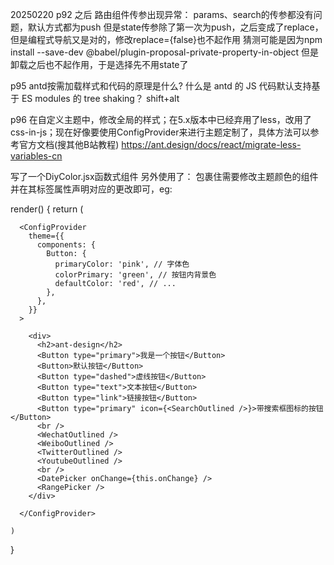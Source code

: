 20250220
p92 之后
路由组件传参出现异常：
params、search的传参都没有问题，默认方式都为push
但是state传参除了第一次为push，之后变成了replace，但是编程式导航又是对的，修改replace={false}也不起作用
猜测可能是因为npm install --save-dev @babel/plugin-proposal-private-property-in-object
但是卸载之后也不起作用，于是选择先不用state了

p95
antd按需加载样式和代码的原理是什么?
什么是 antd 的 JS 代码默认支持基于 ES modules 的 tree shaking？
shift+alt

p96
在自定义主题中，修改全局的样式；在5.x版本中已经弃用了less，改用了css-in-js；现在好像要使用ConfigProvider来进行主题定制了，具体方法可以参考官方文档(搜其他B站教程)
https://ant.design/docs/react/migrate-less-variables-cn

写了一个DiyColor.jsx函数式组件
另外使用了：
 <ConfigProvider>包裹住需要修改主题颜色的组件并在其标签属性声明对应的更改即可，eg:

 render() {
    return (

      <ConfigProvider
        theme={{
          components: {
            Button: {
              primaryColor: 'pink', // 字体色
              colorPrimary: 'green', // 按钮内背景色
              defaultColor: 'red', // ...
            },
          },
        }}
      >

        <div>
          <h2>ant-design</h2>
          <Button type="primary">我是一个按钮</Button>
          <Button>默认按钮</Button>
          <Button type="dashed">虚线按钮</Button>
          <Button type="text">文本按钮</Button>
          <Button type="link">链接按钮</Button>
          <Button type="primary" icon={<SearchOutlined />}>带搜索框图标的按钮</Button>
          <br />
          <WechatOutlined />
          <WeiboOutlined />
          <TwitterOutlined />
          <YoutubeOutlined />
          <br />
          <DatePicker onChange={this.onChange} />
          <RangePicker />
        </div>

      </ConfigProvider>

    )
  }